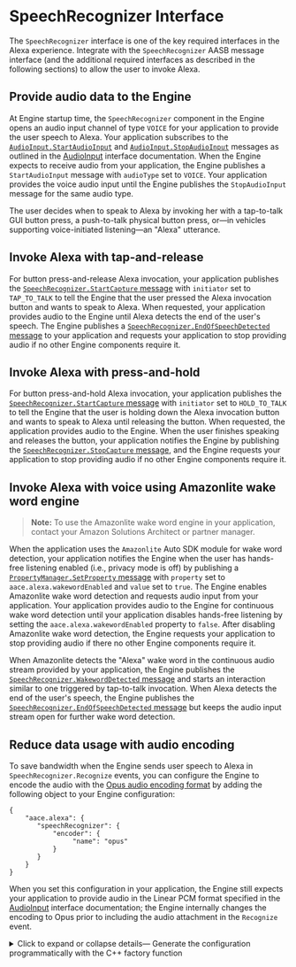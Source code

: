 # SpeechRecognizer Interface

The `SpeechRecognizer` interface is one of the key required interfaces in the Alexa experience. Integrate with the `SpeechRecognizer` AASB message interface (and the additional required interfaces as described in the following sections) to allow the user to invoke Alexa.

## Provide audio data to the Engine

At Engine startup time, the `SpeechRecognizer` component in the Engine opens an audio input channel of type `VOICE` for your application to provide the user speech to Alexa. Your application subscribes to the [`AudioInput.StartAudioInput`](https://alexa.github.io/alexa-auto-sdk/docs/aasb/core/AudioInput/index.html#startaudioinput) and [`AudioInput.StopAudioInput`](https://alexa.github.io/alexa-auto-sdk/docs/aasb/core/AudioInput/index.html#stopaudioinput) messages as outlined in the [AudioInput](https://alexa.github.io/alexa-auto-sdk/docs/explore/features/core/AudioInput/) interface documentation. When the Engine expects to receive audio from your application, the Engine publishes a `StartAudioInput` message with `audioType` set to `VOICE`. Your application provides the voice audio input until the Engine publishes the `StopAudioInput` message for the same audio type.

The user decides when to speak to Alexa by invoking her with a tap-to-talk GUI button press, a push-to-talk physical button press, or—in vehicles supporting voice-initiated listening—an "Alexa" utterance. 

## Invoke Alexa with tap-and-release

For button press-and-release Alexa invocation, your application publishes the [`SpeechRecognizer.StartCapture` message](https://alexa.github.io/alexa-auto-sdk/docs/aasb/alexa/SpeechRecognizer/index.html#startcapture) with `initiator` set to `TAP_TO_TALK` to tell the Engine that the user pressed the Alexa invocation button and wants to speak to Alexa. When requested, your application provides audio to the Engine until Alexa detects the end of the user's speech. The Engine publishes a [`SpeechRecognizer.EndOfSpeechDetected` message](https://alexa.github.io/alexa-auto-sdk/docs/aasb/alexa/SpeechRecognizer/index.html#endofspeechdetected) to your application and requests your application to stop providing audio if no other Engine components require it.

## Invoke Alexa with press-and-hold

For button press-and-hold Alexa invocation, your application publishes the [`SpeechRecognizer.StartCapture` message](https://alexa.github.io/alexa-auto-sdk/docs/aasb/alexa/SpeechRecognizer/index.html#startcapture) with `initiator` set to `HOLD_TO_TALK` to tell the Engine that the user is holding down the Alexa invocation button and wants to speak to Alexa until releasing the button. When requested, the application provides audio to the Engine. When the user finishes speaking and releases the button, your application notifies the Engine by publishing the [`SpeechRecognizer.StopCapture` message](https://alexa.github.io/alexa-auto-sdk/docs/aasb/alexa/SpeechRecognizer/index.html#stopcapture), and the Engine requests your application to stop providing audio if no other Engine components require it.

## Invoke Alexa with voice using Amazonlite wake word engine

>**Note:** To use the Amazonlite wake word engine in your application, contact your Amazon Solutions Architect or partner manager.

When the application uses the `Amazonlite` Auto SDK module for wake word detection, your application notifies the Engine when the user has hands-free listening enabled (i.e., privacy mode is off) by publishing a [`PropertyManager.SetProperty` message](https://alexa.github.io/alexa-auto-sdk/docs/aasb/core/PropertyManager/index.html#setproperty) with `property` set to `aace.alexa.wakewordEnabled` and `value` set to `true`. The Engine enables Amazonlite wake word detection and requests audio input from your application. Your application provides audio to the Engine for continuous wake word detection until your application disables hands-free listening by setting the `aace.alexa.wakewordEnabled` property to `false`. After disabling Amazonlite wake word detection, the Engine requests your application to stop providing audio if there no other Engine components require it.

When Amazonlite detects the "Alexa" wake word in the continuous audio stream provided by your application, the Engine publishes the [`SpeechRecognizer.WakewordDetected` message](https://alexa.github.io/alexa-auto-sdk/docs/aasb/alexa/SpeechRecognizer/index.html#wakeworddetected) and starts an interaction similar to one triggered by tap-to-talk invocation. When Alexa detects the end of the user's speech, the Engine publishes the [`SpeechRecognizer.EndOfSpeechDetected` message](https://alexa.github.io/alexa-auto-sdk/docs/aasb/alexa/SpeechRecognizer/index.html#endofspeechdetected) but keeps the audio input stream open for further wake word detection.

## Reduce data usage with audio encoding

To save bandwidth when the Engine sends user speech to Alexa in `SpeechRecognizer.Recognize` events, you can configure the Engine to encode the audio with the [Opus audio encoding format](https://www.opus-codec.org/docs/html_api/group__opusencoder.html) by adding the following object to your Engine configuration:

```
{
    "aace.alexa": {
       "speechRecognizer": {
           "encoder": {
                "name": "opus"
           }
       }
    }
}
```
When you set this configuration in your application, the Engine still expects your application to provide audio in the Linear PCM format specified in the [AudioInput](https://alexa.github.io/alexa-auto-sdk/docs/explore/features/core/AudioInput/) interface documentation; the Engine internally changes the encoding to Opus prior to including the audio attachment in the `Recognize` event.

<details markdown="1">
<summary>Click to expand or collapse details— Generate the configuration programmatically with the C++ factory function</summary>

If your application generates Engine configuration programmatically instead of using a JSON file, you can use the [`aace::alexa::config::AlexaConfiguration::createSpeechRecognizerConfig`](https://alexa.github.io/alexa-auto-sdk/docs/native/api/classes/classaace_1_1alexa_1_1config_1_1_alexa_configuration.html#aacb872514a75a1fdc3d54d17b64a2ec6) factory function to create the `EngineConfiguration` object.

```cpp
#include <AACE/Alexa/AlexaConfiguration.h>

std::vector<std::shared_ptr<aace::core::config::EngineConfiguration>> configurations;

auto speechRecognizerConfig = aace::alexa::config::AlexaConfiguration::createSpeechRecognizerConfig("opus");
configurations.push_back(speechRecognizerConfig);

// ... create other EngineConfiguration objects and add them to configurations...

m_engine->configure(configurations);

```

</details>
